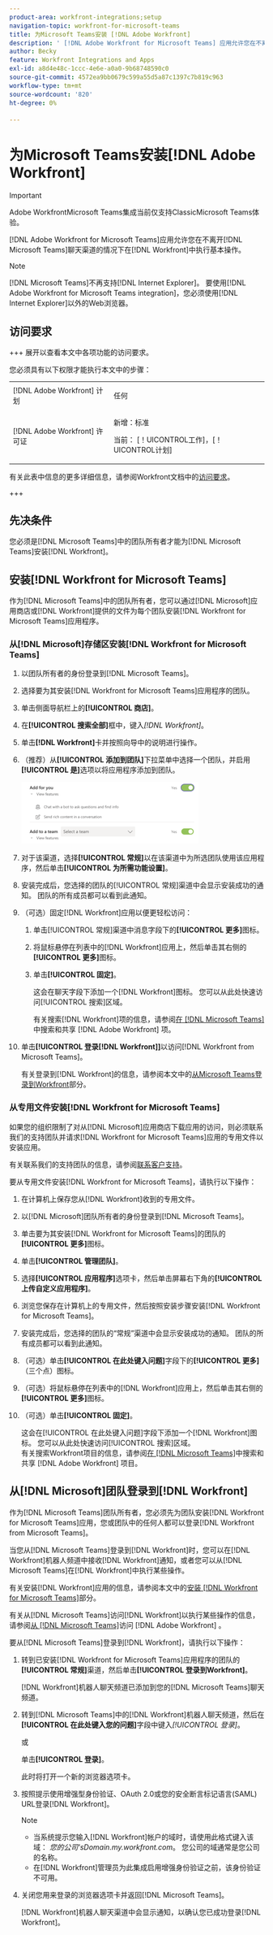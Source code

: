 ```yaml
---
product-area: workfront-integrations;setup
navigation-topic: workfront-for-microsoft-teams
title: 为Microsoft Teams安装 [!DNL Adobe Workfront]
description: ' [!DNL Adobe Workfront for Microsoft Teams] 应用允许您在不离开 [!DNL Microsoft Teams] 聊天频道的情况下在 [!DNL Workfront] 中执行基本操作。'
author: Becky
feature: Workfront Integrations and Apps
exl-id: a8d4e48c-1ccc-4e6e-a0a0-9b68748590c0
source-git-commit: 4572ea9bb0679c599a55d5a87c1397c7b819c963
workflow-type: tm+mt
source-wordcount: '820'
ht-degree: 0%

---
```


# 为Microsoft Teams安装[!DNL Adobe Workfront]

<!-- Audited: 1/2024 -->

>[!IMPORTANT]
>
>Adobe WorkfrontMicrosoft Teams集成当前仅支持ClassicMicrosoft Teams体验。


[!DNL Adobe Workfront for Microsoft Teams]应用允许您在不离开[!DNL Microsoft Teams]聊天渠道的情况下在[!DNL Workfront]中执行基本操作。

>[!NOTE]
>
>[!DNL Microsoft Teams]不再支持[!DNL Internet Explorer]。 要使用[!DNL Adobe Workfront for Microsoft Teams integration]，您必须使用[!DNL Internet Explorer]以外的Web浏览器。


## 访问要求

+++ 展开以查看本文中各项功能的访问要求。

您必须具有以下权限才能执行本文中的步骤：

<table style="table-layout:auto"> 
 <col> 
 <col> 
 <tbody> 
  <tr> 
   <td role="rowheader">[!DNL Adobe Workfront] 计划</td> 
   <td> <p>任何</p> </td> 
  </tr> 
  <tr> 
   <td role="rowheader">[!DNL Adobe Workfront] 许可证</td> 
   <td><p>新增：标准</p>
    <p>当前： [！UICONTROL工作]，[！UICONTROL计划]</p> </td> 
  </tr> 
 </tbody> 
</table>

有关此表中信息的更多详细信息，请参阅Workfront文档中的[访问要求](/help/quicksilver/administration-and-setup/add-users/access-levels-and-object-permissions/access-level-requirements-in-documentation.md)。

+++

## 先决条件

您必须是[!DNL Microsoft Teams]中的团队所有者才能为[!DNL Microsoft Teams]安装[!DNL Workfront]。

## 安装[!DNL Workfront for Microsoft Teams]

作为[!DNL Microsoft Teams]中的团队所有者，您可以通过[!DNL Microsoft]应用商店或[!DNL Workfront]提供的文件为每个团队安装[!DNL Workfront for Microsoft Teams]应用程序。

### 从[!DNL Microsoft]存储区安装[!DNL Workfront for Microsoft Teams]

1. 以团队所有者的身份登录到[!DNL Microsoft Teams]。
1. 选择要为其安装[!DNL Workfront for Microsoft Teams]应用程序的团队。
1. 单击侧面导航栏上的&#x200B;**[!UICONTROL 商店]**。

1. 在&#x200B;**[!UICONTROL 搜索全部]**&#x200B;框中，键入&#x200B;*[!DNL Workfront]*。

1. 单击&#x200B;**[!DNL Workfront]**&#x200B;卡并按照向导中的说明进行操作。
1. （推荐）从&#x200B;**[!UICONTROL 添加到团队]**&#x200B;下拉菜单中选择一个团队，并启用&#x200B;**[!UICONTROL 是]**&#x200B;选项以将应用程序添加到团队。

   ![ms_teams_add_to_a_team_option.png](assets/ms-teams-add-to-a-team-option-350x122.png)

1. 对于该渠道，选择&#x200B;**[!UICONTROL 常规]**&#x200B;以在该渠道中为所选团队使用该应用程序，然后单击&#x200B;**[!UICONTROL 为所需功能设置]**。

1. 安装完成后，您选择的团队的[!UICONTROL 常规]渠道中会显示安装成功的通知。 团队的所有成员都可以看到此通知。
1. （可选）固定[!DNL Workfront]应用以便更轻松访问：

   1. 单击[!UICONTROL 常规]渠道中消息字段下的&#x200B;**[!UICONTROL 更多]**&#x200B;图标。

   1. 将鼠标悬停在列表中的[!DNL Workfront]应用上，然后单击其右侧的&#x200B;**[!UICONTROL 更多]**&#x200B;图标。

   1. 单击&#x200B;**[!UICONTROL 固定]**。

      这会在聊天字段下添加一个[!DNL Workfront]图标。 您可以从此处快速访问[!UICONTROL 搜索]区域。

      有关搜索[!DNL Workfront]项的信息，请参阅[在 [!DNL Microsoft Teams]](../../workfront-integrations-and-apps/using-workfront-with-microsoft-teams/search-for-and-share-wf-items-in-ms-teams.md)中搜索和共享 [!DNL Adobe Workfront] 项。

1. 单击&#x200B;**[!UICONTROL 登录[!DNL Workfront]]**&#x200B;以访问[!DNL Workfront from Microsoft Teams]。

   有关登录到[!DNL Workfront]的信息，请参阅本文中的[从Microsoft Teams登录到Workfront](#log-in-to-workfront-from-microsoft-teams)部分。

### 从专用文件安装[!DNL Workfront for Microsoft Teams]

如果您的组织限制了对从[!DNL Microsoft]应用商店下载应用的访问，则必须联系我们的支持团队并请求[!DNL Workfront for Microsoft Teams]应用的专用文件以安装应用。

有关联系我们的支持团队的信息，请参阅[联系客户支持](../../workfront-basics/tips-tricks-and-troubleshooting/contact-customer-support.md)。

要从专用文件安装[!DNL Workfront for Microsoft Teams]，请执行以下操作：

1. 在计算机上保存您从[!DNL Workfront]收到的专用文件。
1. 以[!DNL Microsoft]团队所有者的身份登录到[!DNL Microsoft Teams]。
1. 单击要为其安装[!DNL Workfront for Microsoft Teams]的团队的&#x200B;**[!UICONTROL 更多]**&#x200B;图标。

1. 单击&#x200B;**[!UICONTROL 管理团队]**。
1. 选择&#x200B;**[!UICONTROL 应用程序]**&#x200B;选项卡，然后单击屏幕右下角的&#x200B;**[!UICONTROL 上传自定义应用程序]**。

1. 浏览您保存在计算机上的专用文件，然后按照安装步骤安装[!DNL Workfront for Microsoft Teams]。
1. 安装完成后，您选择的团队的“常规”渠道中会显示安装成功的通知。 团队的所有成员都可以看到此通知。
1. （可选）单击&#x200B;**[!UICONTROL 在此处键入问题]**&#x200B;字段下的&#x200B;**[!UICONTROL 更多]**（三个点）图标。

1. （可选）将鼠标悬停在列表中的[!DNL Workfront]应用上，然后单击其右侧的&#x200B;**[!UICONTROL 更多]**&#x200B;图标。

1. （可选）单击&#x200B;**[!UICONTROL 固定]**。

   这会在[!UICONTROL 在此处键入问题]字段下添加一个[!DNL Workfront]图标。 您可以从此处快速访问[!UICONTROL 搜索]区域。\
   有关搜索Workfront项目的信息，请参阅[在 [!DNL Microsoft Teams]](../../workfront-integrations-and-apps/using-workfront-with-microsoft-teams/search-for-and-share-wf-items-in-ms-teams.md)中搜索和共享 [!DNL Adobe Workfront] 项目。

## 从[!DNL Microsoft]团队登录到[!DNL Workfront]

作为[!DNL Microsoft Teams]团队所有者，您必须先为团队安装[!DNL Workfront for Microsoft Teams]应用，您或团队中的任何人都可以登录[!DNL Workfront from Microsoft Teams]。

当您从[!DNL Microsoft Teams]登录到[!DNL Workfront]时，您可以在[!DNL Workfront]机器人频道中接收[!DNL Workfront]通知，或者您可以从[!DNL Microsoft Teams]在[!DNL Workfront]中执行某些操作。

有关安装[!DNL Workfront]应用的信息，请参阅本文中的[安装 [!DNL Workfront for Microsoft Teams]](#install-workfront-for-microsoft-teams)部分。

有关从[!DNL Microsoft Teams]访问[!DNL Workfront]以执行某些操作的信息，请参阅[从 [!DNL Microsoft Teams]](../../workfront-integrations-and-apps/using-workfront-with-microsoft-teams/access-workfront-from-ms-teams.md)访问 [!DNL Adobe Workfront] 。

要从[!DNL Microsoft Teams]登录到[!DNL Workfront]，请执行以下操作：

1. 转到已安装[!DNL Workfront for Microsoft Teams]应用程序的团队的&#x200B;**[!UICONTROL 常规]**&#x200B;渠道，然后单击&#x200B;**[!UICONTROL 登录到Workfront]**。

   [!DNL Workfront]机器人聊天频道已添加到您的[!DNL Microsoft Teams]聊天频道。

1. 转到[!DNL Microsoft Teams]中的[!DNL Workfront]机器人聊天频道，然后在&#x200B;**[!UICONTROL 在此处键入您的问题]**&#x200B;字段中键入&#x200B;*[!UICONTROL 登录]*。

   或

   单击&#x200B;**[!UICONTROL 登录]**。

   此时将打开一个新的浏览器选项卡。

1. 按照提示使用增强型身份验证、OAuth 2.0或您的安全断言标记语言(SAML) URL登录[!DNL Workfront]。

   >[!NOTE]
   >
   >* 当系统提示您输入[!DNL Workfront]帐户的域时，请使用此格式键入该域： *您的公司&#39;sDomain.my.workfront.com*。 您公司的域通常是您公司的名称。
   >* 在[!DNL Workfront]管理员为此集成启用增强身份验证之前，该身份验证不可用。


1. 关闭您用来登录的浏览器选项卡并返回[!DNL Microsoft Teams]。

   [!DNL Workfront]机器人聊天渠道中会显示通知，以确认您已成功登录[!DNL Workfront]。
